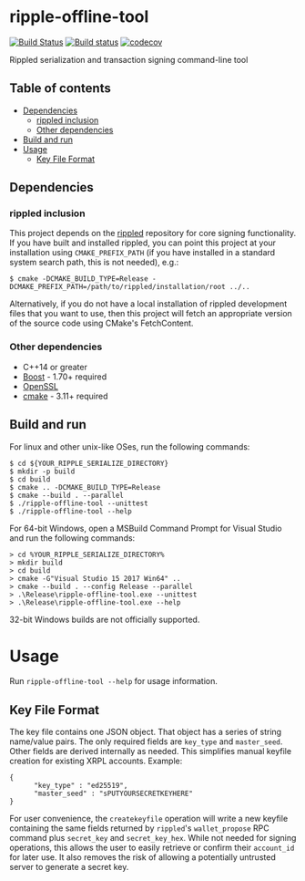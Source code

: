 # ripple-offline-tool
 
[![Build Status](https://travis-ci.org/ximinez/ripple-offline-tool.svg?branch=master)](https://travis-ci.org/ximinez/ripple-offline-tool)
[![Build status](https://ci.appveyor.com/api/projects/status/ypsy8txb79ppe4g0?svg=true)](https://ci.appveyor.com/project/ximinez/ripple-offline-tool)
[![codecov](https://codecov.io/gh/ximinez/ripple-offline-tool/branch/master/graph/badge.svg)](https://codecov.io/gh/ximinez/ripple-offline-tool)

Rippled serialization and transaction signing command-line tool

## Table of contents

* [Dependencies](#dependencies)
  * [rippled inclusion](#rippled-inclusion)
  * [Other dependencies](#other-dependencies)
* [Build and run](#build-and-run)
* [Usage](#guide)
  * [Key File Format](#key-file-format)

## Dependencies

### rippled inclusion

This project depends on the [rippled](https://github.com/ripple/rippled.git)
repository for core signing functionality. If you have built and installed
rippled, you can point this project at your installation using
`CMAKE_PREFIX_PATH` (if you have installed in a standard system search path,
this is not needed), e.g.:

```
$ cmake -DCMAKE_BUILD_TYPE=Release -DCMAKE_PREFIX_PATH=/path/to/rippled/installation/root ../..
```

Alternatively, if you do not have a local installation of rippled development
files that you want to use, then this project will fetch an appropriate
version of the source code using CMake's FetchContent.


### Other dependencies

* C++14 or greater
* [Boost](http://www.boost.org/) - 1.70+ required
* [OpenSSL](https://www.openssl.org/)
* [cmake](https://cmake.org) - 3.11+ required

## Build and run

For linux and other unix-like OSes, run the following commands:

```
$ cd ${YOUR_RIPPLE_SERIALIZE_DIRECTORY}
$ mkdir -p build
$ cd build
$ cmake .. -DCMAKE_BUILD_TYPE=Release
$ cmake --build . --parallel
$ ./ripple-offline-tool --unittest
$ ./ripple-offline-tool --help
```

For 64-bit Windows, open a MSBuild Command Prompt for Visual Studio
and run the following commands:

```
> cd %YOUR_RIPPLE_SERIALIZE_DIRECTORY%
> mkdir build
> cd build
> cmake -G"Visual Studio 15 2017 Win64" ..
> cmake --build . --config Release --parallel
> .\Release\ripple-offline-tool.exe --unittest
> .\Release\ripple-offline-tool.exe --help
```

32-bit Windows builds are not officially supported.

# Usage

Run `ripple-offline-tool --help` for usage information.

## Key File Format

The key file contains one JSON object. That object has a series of string
name/value pairs. The only required fields are `key_type` and
`master_seed`. Other fields are derived internally as needed. This
simplifies manual keyfile creation for existing XRPL accounts. Example:

```
{
      "key_type" : "ed25519",
      "master_seed" : "sPUTYOURSECRETKEYHERE"
}
```

For user convenience, the `createkeyfile` operation will write a new keyfile
containing the same fields returned by `rippled`'s `wallet_propose` RPC command
plus `secret_key` and `secret_key_hex`. While not needed for signing operations,
this allows the user to easily retrieve or confirm their `account_id` for later
use. It also removes the risk of allowing a potentially untrusted server to
generate a secret key.
